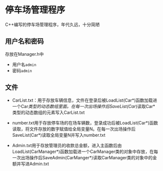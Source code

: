 # 停车场管理程序

C++编写的停车场管理程序，年代久远，十分简陋

## 用户名和密码

存放在Manager.h中

* 用户名`admin`
* 密码`admin`

## 文件

* CarList.txt：用于存放车辆信息，文件在登录后被LoadList(Car*)函数加载进一个Car*类型的动态数组里面。在每一次出场操作后SaveList(Car*)读取Car*类型的动态数组的元素写入CarList.txt

* number.txt用于存放停车场的在场车辆数，登录成功后被LoadList(Car*)函数读取，将文件存放的数字赋值给全局变量N。在每一次出场操作后SaveList(Car*)读取全局变量N并写入number.txt

* Admin.txt用于存放管理员的收款总金额，进入主函数后由LoadList(CarManager*)函数加载进一个CarManager类的对象中存放，在每一次出场操作后SaveAdmin(CarManger*)读取CarManager类的对象中的金额并写进Admin.txt